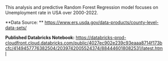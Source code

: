 This analysis and predictive Random Forest Regression model focuses on Unemployment rate in USA over 2000-2022.

**Data Source: **
https://www.ers.usda.gov/data-products/county-level-data-sets/

**Published Databricks Notebook:**
https://databricks-prod-cloudfront.cloud.databricks.com/public/4027ec902e239c93eaaa8714f173bcfc/4149457776382504/2039742005524374/884446018082531/latest.html


